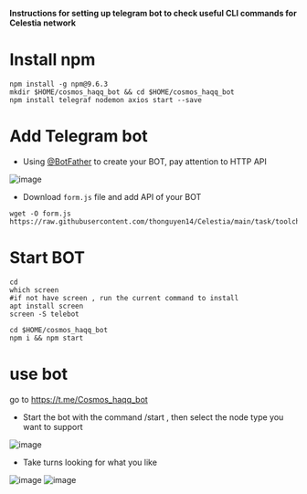 **Instructions for setting up telegram bot to check useful CLI commands for Celestia network**
# Install npm
```
npm install -g npm@9.6.3
mkdir $HOME/cosmos_haqq_bot && cd $HOME/cosmos_haqq_bot
npm install telegraf nodemon axios start --save
```
# Add Telegram bot
- Using [@BotFather](https://t.me/BotFather) to create your BOT, pay attention to HTTP API

![image](https://user-images.githubusercontent.com/80441573/229410996-94503999-d2e4-4ba4-a4ec-fd0cd0aa25a6.png)

- Download `form.js` file and add API of your BOT
```
wget -O form.js https://raw.githubusercontent.com/thonguyen14/Celestia/main/task/toolcheck/form.js
```
# Start BOT
```
cd
which screen
#if not have screen , run the current command to install
apt install screen
screen -S telebot
```
```
cd $HOME/cosmos_haqq_bot
npm i && npm start
```
# use bot 
go to https://t.me/Cosmos_haqq_bot
- Start the bot with the command /start , then select the node type you want to support

![image](https://user-images.githubusercontent.com/80441573/229411886-fee14836-2888-4a23-aed2-5b5945a1d672.png)

- Take turns looking for what you like

![image](https://user-images.githubusercontent.com/80441573/229412097-aa13dca6-1482-41d7-bbf2-35c49062fc04.png)
![image](https://user-images.githubusercontent.com/80441573/229412368-e4b08fa2-2d00-40be-8bf1-7609a583d5e5.png)

